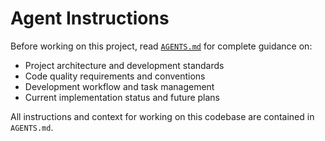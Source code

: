 # Agent Instructions

Before working on this project, read [`AGENTS.md`](./AGENTS.md) for complete guidance on:

- Project architecture and development standards
- Code quality requirements and conventions
- Development workflow and task management
- Current implementation status and future plans

All instructions and context for working on this codebase are contained in `AGENTS.md`.